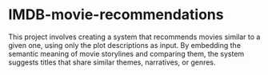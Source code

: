 # IMDB-movie-recommendations
This project involves creating a system that recommends movies similar to a given one, using only the plot descriptions as input. By embedding the semantic meaning of movie storylines and comparing them, the system suggests titles that share similar themes, narratives, or genres.
